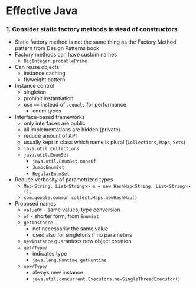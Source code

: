 # Effective Java

### 1. Consider static factory methods instead of constructors

* Static factory method is not the same thing as the Factory Method pattern
from Design Patterns book
* Factory methods can have custom names
  * `BigInteger.probablePrime`
* Can reuse objects
  * instance caching
  * flyweight pattern
* Instance control
  * singleton
  * prohibit instantiation
  * use `==` instead of `.equals` for performance
    * enum types
* Interface-based frameworks
  * only interfaces are public
  * all implementations are hidden (private)
  * reduce amount of API
  * usually kept in class which name is plural (`Collections`, `Maps`, `Sets`)
  * `java.util.Collections`
  * `java.util.EnumSet`
    * `java.util.EnumSet.noneOf`
    * `JumboEnumSet`
    * `RegularEnumSet`
* Reduce verbosity of parametrized types
  * `Map<String, List<String>> m = new HashMap<String, List<String>>();`
  * `com.google.common.collect.Maps.newHashMap()`
* Proposed names
  * `valueOf` - same values, type conversion
  * `of` - shorter form, from `EnumSet`
  * `getInstance`
    * not necessarily the same value
    * used also for singletons if no parameters
  * `newInstance` guarantees new object creation
  * `get/Type/`
    * indicates type
    * `java.lang.Runtime.getRuntime`
  * `new/Type/`
    * always new instance
    * `java.util.concurrent.Executors.newSingleThreadExecutor()`
